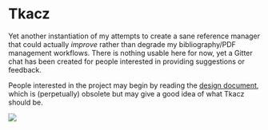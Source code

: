 # Tkacz

Yet another instantiation of my attempts to create a sane reference
manager that could actually *improve* rather than degrade my
bibliography/PDF management workflows. There is nothing usable here
for now, yet a Gitter chat has been created for people interested in
providing suggestions or feedback.

People interested in the project may begin by reading the [design
document](doc/design.org), which is (perpetually) obsolete but may
give a good idea of what Tkacz should be.

[![](https://badges.gitter.im/thblt/tkacz.svg)](https://gitter.im/thblt/tkacz?utm_source=badge&utm_medium=badge&utm_campaign=pr-badge&utm_content=badge)
